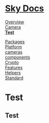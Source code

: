 <!--- This Test was auto-generated using "npx sky readme" --> 

# [Sky Docs](../../../../README.md)

[Overview](..%2F..%2F..%2F..%2Fdocs%2FOverview.md)   
[Camera](..%2F..%2F..%2F..%2F-examples%2Fcameras%2FSkyPerspectiveCamera%2Fdocs%2FCamera.md)   
**[Test](..%2F..%2F..%2F..%2F-examples%2Fcameras%2FSkyPerspectiveCamera%2Ftest%2FTest.md)**   
  
[Packages](..%2F..%2F..%2F..%2F%40pkgs%2FPackages.md)   
[Platform](..%2F..%2F..%2F..%2F%40platform%2FPlatform.md)   
[cameras](..%2F..%2F..%2F..%2Fcameras%2Fcameras.md)   
[components](..%2F..%2F..%2F..%2Fcomponents%2Fcomponents.md)   
[Crypto](..%2F..%2F..%2F..%2Fcrypto%2FCrypto.md)   
[Features](..%2F..%2F..%2F..%2Ffeatures%2FFeatures.md)   
[Helpers](..%2F..%2F..%2F..%2Fhelpers%2FHelpers.md)   
[Standard](..%2F..%2F..%2F..%2Fstandard%2FStandard.md)   

# Test

## Test